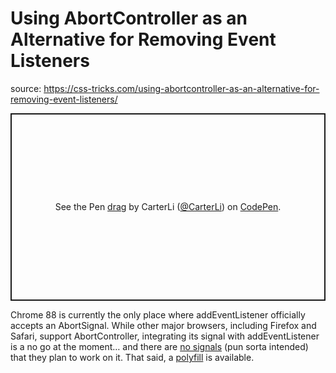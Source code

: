 # Using AbortController as an Alternative for Removing Event Listeners

source: https://css-tricks.com/using-abortcontroller-as-an-alternative-for-removing-event-listeners/

<p class="codepen" data-height="300" data-theme-id="29194" data-default-tab="js,result" data-user="CarterLi" data-slug-hash="JjbowjX" style="height: 300px; box-sizing: border-box; display: flex; align-items: center; justify-content: center; border: 2px solid; margin: 1em 0; padding: 1em;" data-pen-title="drag">
  <span>See the Pen <a href="https://codepen.io/CarterLi/pen/JjbowjX">
  drag</a> by CarterLi (<a href="https://codepen.io/CarterLi">@CarterLi</a>)
  on <a href="https://codepen.io">CodePen</a>.</span>
</p>
<script async src="https://cpwebassets.codepen.io/assets/embed/ei.js"></script>


Chrome 88 is currently the only place where addEventListener officially accepts an AbortSignal. While other major browsers, including Firefox and Safari, support AbortController, integrating its signal with addEventListener is a no go at the moment… and there are [no signals](https://www.chromestatus.com/feature/5658622220566528) (pun sorta intended) that they plan to work on it. That said, a [polyfill](https://github.com/mysticatea/event-target-shim) is available.